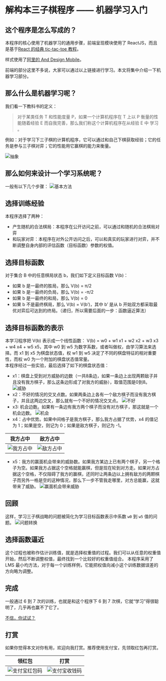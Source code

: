 # 解构本三子棋程序 —— 机器学习入门

## 这个程序是怎么写成的？
本程序的核心使用了机器学习的通用步骤，前端呈现模块使用了 ReactJS，而且是基于[React 的经典 tic-tac-toe 教程](https://reactjs.org/tutorial/tutorial.html)。

样式使用了[阿里的 And Design Mobile](https://mobile.ant.design)。

前端的部分这里不多说，大家可以通过以上链接进行学习。本文将集中介绍一下机器学习部分。

## 那么什么是机器学习呢？
我们看一下教科书的定义：
> 对于某类任务 T 和性能度量 P，如果一个计算机程序在 T 上以 P 衡量的性能随着经验 E 而自我完善，那么我们称这个计算机程序在从经验 E 中 学习 。

例如：对于学习下三子棋的计算机程序，它可以通过和自己下棋获取经验；它的任务是参与三子棋对弈；它的性能用它赢棋的能力来衡量。

![抽象](./images/幻灯片5.PNG)

## 那么如何来设计一个学习系统呢？
一般有以下几个步骤：
![基本方法](./images/幻灯片6.jpg)

## 选择训练经验
本程序选择了两种：
* 产生随机的合法棋局：本程序在公开访问之前，可以通过和随机的合法棋局对弈
* 和玩家对弈：本程序在对外公开访问之后，可以和真实的玩家进行对弈，并不断调整自身内部的评估函数（目标函数）参数的权值。

## 选择目标函数
对于集合 B 中的任意棋局状态 b，我们如下定义目标函数 V(b)：

* 如果 b 是一最终的胜局，那么 V(b) = π/2
* 如果 b 是一最终的负局，那么 V(b) = -π/2
* 如果 b 是一最终的和局，那么 V(b) = 0
* 如果 b 不是最终棋局，那么 V(b) = V(b’)，其中 b’ 是从 b 开始双方都采取最优对弈后可达到的终局。（递归，所以需要后面的一步：函数逼近算法）

## 选择目标函数的表示
本学习程序把 V(b) 表示成一个线性函数：
V(b) = w0 + w1 x1 + w2 x2 + w3 x3 + w4 x4 + w5 x5，其中 w0 到 w5 为数字系数，或者叫做权，由学习算法来选择。而 x1 到 x5 为棋盘状态值，权 w1 到 w5 决定了不同的棋盘特征的相对重要性，而权 w0 为一个附加的棋盘状态值常量。  
本程序经过一些实验，最后选择了如下的棋盘状态值：
* x1：棋盘上受到对方威胁的边数（一共8条边，如果一条边上出现两颗敌子并且没有我方棋子，那么这条边形成了对我方的威胁），取值范围是0到8。
![威胁](./images/danger.png)
* x2：不好的情况的交叉点数。如果两条边上各有一个敌方棋子而没有我方棋子，并且这两边交叉，那么就有一个不好的情况交叉点。
![不好](./images/bad.png)
* x3: 机会边数。如果有一条边有我方两个棋子而没有对方棋子，那这就是一个机会边数。
![机会](./images/chance.png)
* x4：占中优势。如果中间格子是我方棋子，那么我方占据了优势，x4 的值记为 1；如果是空，则记为 0；如果是敌方棋子，则记为 -1。

|我方占中|敌方占中|
|-------|-------|
|![我方占中](./images/center=1.png)|![敌方占中](./images/center-1.png)|
* x5：我方的赢面机会带来的威胁数。如果我方某边上已有两个棋子，另一个格子为空。如果我方占据这个空格就能赢棋，但是现在轮到对方走。如果对方占据这个空格，不仅阻碍了我方的赢棋，还同时让两条边以上拥有敌方的两颗棋子而另外一格是空的这种情况，那么下一步不管我走哪里，对方总能赢，这就带来了威胁。
![赢面机会带来威胁](./images/chanceBad.png)

## 回顾
这样，学习三子棋战略的问题被简化为学习目标函数表示中系数 `w0` 到 `w5` 值的问题。
![问题转换](./images/幻灯片10.PNG)

## 选择函数逼近
这个过程也被称作估计训练值，就是选择权重值的过程。我们可以从任意的权重值开始，然后不断调整权值，最终找到一个比较好的权重值组合。
本程序采用了 LMS 最小均方法，对于每一个训练样例，它能把权值向减小这个训练数据误差的方向略为调整。

## 完成
一般通过 6 到 7 次的训练，也就是和这个程序下 6 到 7 次棋，它就“学习”得很聪明了，几乎再也赢不了它了。

[不信，你试试？](https://jeff-tian.github.io/tic-tac-toe-ai/)


## 打赏
如果你觉得本文对你有用，欢迎向我打赏。推荐使用支付宝，先领取红包再打赏。

|领红包|打赏|
|-----|----|
|![支付宝红包码](../public/images/alipay-red-package.png)|![支付宝收钱码](../public/images/alipay-receive-money.jpg)|